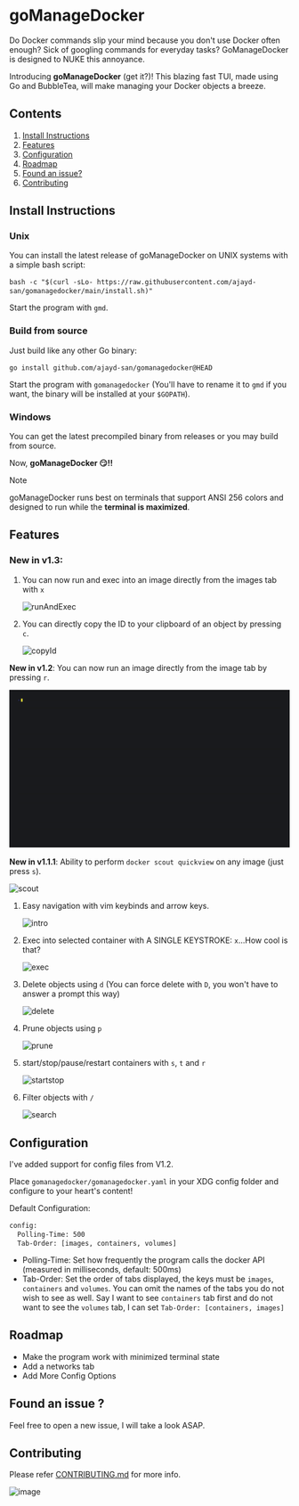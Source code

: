 # goManageDocker

Do Docker commands slip your mind because you don't use Docker often enough? Sick of googling commands for everyday tasks? GoManageDocker is designed to NUKE this annoyance. 

Introducing **goManageDocker** (get it?)! This blazing fast TUI, made using Go and BubbleTea, will make managing your Docker objects a breeze. 

## Contents

1. [Install Instructions](#install-instructions)
2. [Features](#features)
3. [Configuration](#configuration)
4. [Roadmap](#roadmap)
5. [Found an issue?](#found-an-issue-)
6. [Contributing](#contributing)

## Install Instructions

### Unix

You can install the latest release of goManageDocker on UNIX systems with a simple bash script:

```
bash -c "$(curl -sLo- https://raw.githubusercontent.com/ajayd-san/gomanagedocker/main/install.sh)"
```

Start the program with `gmd`. 

### Build from source

Just build like any other Go binary: 

```
go install github.com/ajayd-san/gomanagedocker@HEAD
```

Start the program with `gomanagedocker` (You'll have to rename it to `gmd` if you want, the binary will be installed at your `$GOPATH`).

### Windows

You can get the latest precompiled binary from releases or you may build from source. 

Now, **goManageDocker 😏!!**

> [!NOTE]
> goManageDocker runs best on terminals that support ANSI 256 colors and designed to run while the **terminal is maximized**.

## Features

### **New in v1.3:**

1. You can now run and exec into an image directly from the images tab with  `x`

   ![runAndExec](vhs/gifs/execFromImgs.gif)

2. You can directly copy the ID to your clipboard of an object by pressing `c`.

   ![copyId](vhs/gifs/copyId.gif)

**New in v1.2**: You can now run an image directly from the image tab by pressing `r`.

   ![runImage](vhs/gifs/runImage.gif)

**New in v1.1.1**: Ability to perform `docker scout quickview` on any image (just press `s`).

   ![scout](vhs/gifs/scout.gif)

1. Easy navigation with vim keybinds and arrow keys.
   
   ![intro](vhs/gifs/intro.gif)

2. Exec into selected container with A SINGLE KEYSTROKE: `x`...How cool is that?

   ![exec](vhs/gifs/exec.gif)

3. Delete objects using `d` (You can force delete with `D`, you won't have to answer a prompt this way)
   
   ![delete](vhs/gifs/delete.gif)

4. Prune objects using `p`
   
   ![prune](vhs/gifs/prune.gif)

5. start/stop/pause/restart containers with `s`, `t` and `r`
   
   ![startstop](vhs/gifs/startstop.gif)

6. Filter objects with `/`
   
   ![search](vhs/gifs/search.gif)

## Configuration

I've added support for config files from V1.2.

Place `gomanagedocker/gomanagedocker.yaml` in your XDG config folder and configure to your heart's content!

Default Configuration:  

```
config:
  Polling-Time: 500
  Tab-Order: [images, containers, volumes]
```

- Polling-Time: Set how frequently the program calls the docker API (measured in milliseconds, default: 500ms)
- Tab-Order: Set the order of tabs displayed, the keys must be `images`, `containers` and `volumes`. You can omit the names of the tabs you do not wish to see as well. Say I want to see `containers` tab first and do not want to see the `volumes` tab, I can set `Tab-Order: [containers, images]`

## Roadmap

- Make the program work with minimized terminal state
- Add a networks tab
- Add More Config Options

## Found an issue ?

Feel free to open a new issue, I will take a look ASAP.

## Contributing

Please refer [CONTRIBUTING.md](./CONTRIBUTING.md) for more info. 

![image](https://github.com/ajayd-san/gomanagedocker/assets/54715852/61be1ce3-c176-4392-820d-d0e94650ef01)
